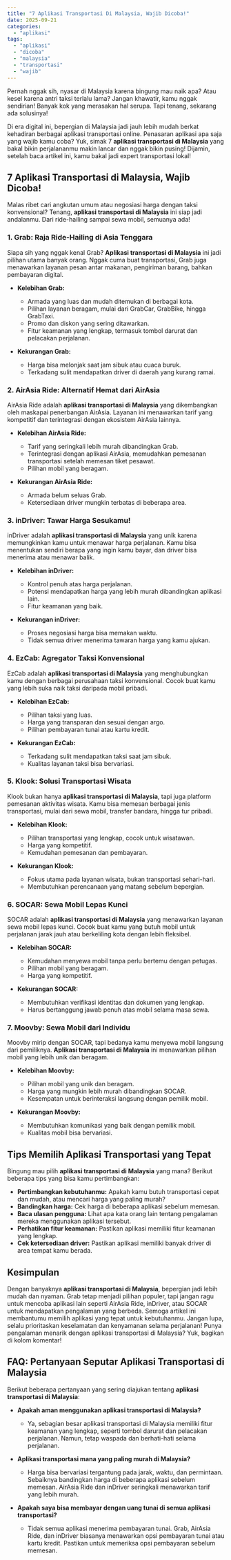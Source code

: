 ```yaml
---
title: "7 Aplikasi Transportasi Di Malaysia, Wajib Dicoba!"
date: 2025-09-21
categories: 
  - "aplikasi"
tags: 
  - "aplikasi"
  - "dicoba"
  - "malaysia"
  - "transportasi"
  - "wajib"
---
```


Pernah nggak sih, nyasar di Malaysia karena bingung mau naik apa? Atau kesel karena antri taksi terlalu lama? Jangan khawatir, kamu nggak sendirian! Banyak kok yang merasakan hal serupa. Tapi tenang, sekarang ada solusinya!

Di era digital ini, bepergian di Malaysia jadi jauh lebih mudah berkat kehadiran berbagai aplikasi transportasi online. Penasaran aplikasi apa saja yang wajib kamu coba? Yuk, simak 7 **aplikasi transportasi di Malaysia** yang bakal bikin perjalananmu makin lancar dan nggak bikin pusing! Dijamin, setelah baca artikel ini, kamu bakal jadi expert transportasi lokal!

## 7 Aplikasi Transportasi di Malaysia, Wajib Dicoba!

Malas ribet cari angkutan umum atau negosiasi harga dengan taksi konvensional? Tenang, **aplikasi transportasi di Malaysia** ini siap jadi andalanmu. Dari ride-hailing sampai sewa mobil, semuanya ada!

### 1\. Grab: Raja Ride-Hailing di Asia Tenggara

Siapa sih yang nggak kenal Grab? **Aplikasi transportasi di Malaysia** ini jadi pilihan utama banyak orang. Nggak cuma buat transportasi, Grab juga menawarkan layanan pesan antar makanan, pengiriman barang, bahkan pembayaran digital.

- **Kelebihan Grab:**
    
    - Armada yang luas dan mudah ditemukan di berbagai kota.
    - Pilihan layanan beragam, mulai dari GrabCar, GrabBike, hingga GrabTaxi.
    - Promo dan diskon yang sering ditawarkan.
    - Fitur keamanan yang lengkap, termasuk tombol darurat dan pelacakan perjalanan.
- **Kekurangan Grab:**
    
    - Harga bisa melonjak saat jam sibuk atau cuaca buruk.
    - Terkadang sulit mendapatkan driver di daerah yang kurang ramai.

### 2\. AirAsia Ride: Alternatif Hemat dari AirAsia

AirAsia Ride adalah **aplikasi transportasi di Malaysia** yang dikembangkan oleh maskapai penerbangan AirAsia. Layanan ini menawarkan tarif yang kompetitif dan terintegrasi dengan ekosistem AirAsia lainnya.

- **Kelebihan AirAsia Ride:**
    
    - Tarif yang seringkali lebih murah dibandingkan Grab.
    - Terintegrasi dengan aplikasi AirAsia, memudahkan pemesanan transportasi setelah memesan tiket pesawat.
    - Pilihan mobil yang beragam.
- **Kekurangan AirAsia Ride:**
    
    - Armada belum seluas Grab.
    - Ketersediaan driver mungkin terbatas di beberapa area.

### 3\. inDriver: Tawar Harga Sesukamu!

inDriver adalah **aplikasi transportasi di Malaysia** yang unik karena memungkinkan kamu untuk menawar harga perjalanan. Kamu bisa menentukan sendiri berapa yang ingin kamu bayar, dan driver bisa menerima atau menawar balik.

- **Kelebihan inDriver:**
    
    - Kontrol penuh atas harga perjalanan.
    - Potensi mendapatkan harga yang lebih murah dibandingkan aplikasi lain.
    - Fitur keamanan yang baik.
- **Kekurangan inDriver:**
    
    - Proses negosiasi harga bisa memakan waktu.
    - Tidak semua driver menerima tawaran harga yang kamu ajukan.

### 4\. EzCab: Agregator Taksi Konvensional

EzCab adalah **aplikasi transportasi di Malaysia** yang menghubungkan kamu dengan berbagai perusahaan taksi konvensional. Cocok buat kamu yang lebih suka naik taksi daripada mobil pribadi.

- **Kelebihan EzCab:**
    
    - Pilihan taksi yang luas.
    - Harga yang transparan dan sesuai dengan argo.
    - Pilihan pembayaran tunai atau kartu kredit.
- **Kekurangan EzCab:**
    
    - Terkadang sulit mendapatkan taksi saat jam sibuk.
    - Kualitas layanan taksi bisa bervariasi.

### 5\. Klook: Solusi Transportasi Wisata

Klook bukan hanya **aplikasi transportasi di Malaysia**, tapi juga platform pemesanan aktivitas wisata. Kamu bisa memesan berbagai jenis transportasi, mulai dari sewa mobil, transfer bandara, hingga tur pribadi.

- **Kelebihan Klook:**
    
    - Pilihan transportasi yang lengkap, cocok untuk wisatawan.
    - Harga yang kompetitif.
    - Kemudahan pemesanan dan pembayaran.
- **Kekurangan Klook:**
    
    - Fokus utama pada layanan wisata, bukan transportasi sehari-hari.
    - Membutuhkan perencanaan yang matang sebelum bepergian.

### 6\. SOCAR: Sewa Mobil Lepas Kunci

SOCAR adalah **aplikasi transportasi di Malaysia** yang menawarkan layanan sewa mobil lepas kunci. Cocok buat kamu yang butuh mobil untuk perjalanan jarak jauh atau berkeliling kota dengan lebih fleksibel.

- **Kelebihan SOCAR:**
    
    - Kemudahan menyewa mobil tanpa perlu bertemu dengan petugas.
    - Pilihan mobil yang beragam.
    - Harga yang kompetitif.
- **Kekurangan SOCAR:**
    
    - Membutuhkan verifikasi identitas dan dokumen yang lengkap.
    - Harus bertanggung jawab penuh atas mobil selama masa sewa.

### 7\. Moovby: Sewa Mobil dari Individu

Moovby mirip dengan SOCAR, tapi bedanya kamu menyewa mobil langsung dari pemiliknya. **Aplikasi transportasi di Malaysia** ini menawarkan pilihan mobil yang lebih unik dan beragam.

- **Kelebihan Moovby:**
    
    - Pilihan mobil yang unik dan beragam.
    - Harga yang mungkin lebih murah dibandingkan SOCAR.
    - Kesempatan untuk berinteraksi langsung dengan pemilik mobil.
- **Kekurangan Moovby:**
    
    - Membutuhkan komunikasi yang baik dengan pemilik mobil.
    - Kualitas mobil bisa bervariasi.

## Tips Memilih Aplikasi Transportasi yang Tepat

Bingung mau pilih **aplikasi transportasi di Malaysia** yang mana? Berikut beberapa tips yang bisa kamu pertimbangkan:

- **Pertimbangkan kebutuhanmu:** Apakah kamu butuh transportasi cepat dan mudah, atau mencari harga yang paling murah?
- **Bandingkan harga:** Cek harga di beberapa aplikasi sebelum memesan.
- **Baca ulasan pengguna:** Lihat apa kata orang lain tentang pengalaman mereka menggunakan aplikasi tersebut.
- **Perhatikan fitur keamanan:** Pastikan aplikasi memiliki fitur keamanan yang lengkap.
- **Cek ketersediaan driver:** Pastikan aplikasi memiliki banyak driver di area tempat kamu berada.

## Kesimpulan

Dengan banyaknya **aplikasi transportasi di Malaysia**, bepergian jadi lebih mudah dan nyaman. Grab tetap menjadi pilihan populer, tapi jangan ragu untuk mencoba aplikasi lain seperti AirAsia Ride, inDriver, atau SOCAR untuk mendapatkan pengalaman yang berbeda. Semoga artikel ini membantumu memilih aplikasi yang tepat untuk kebutuhanmu. Jangan lupa, selalu prioritaskan keselamatan dan kenyamanan selama perjalanan! Punya pengalaman menarik dengan aplikasi transportasi di Malaysia? Yuk, bagikan di kolom komentar!

## FAQ: Pertanyaan Seputar Aplikasi Transportasi di Malaysia

Berikut beberapa pertanyaan yang sering diajukan tentang **aplikasi transportasi di Malaysia**:

- **Apakah aman menggunakan aplikasi transportasi di Malaysia?**
    
    - Ya, sebagian besar aplikasi transportasi di Malaysia memiliki fitur keamanan yang lengkap, seperti tombol darurat dan pelacakan perjalanan. Namun, tetap waspada dan berhati-hati selama perjalanan.
- **Aplikasi transportasi mana yang paling murah di Malaysia?**
    
    - Harga bisa bervariasi tergantung pada jarak, waktu, dan permintaan. Sebaiknya bandingkan harga di beberapa aplikasi sebelum memesan. AirAsia Ride dan inDriver seringkali menawarkan tarif yang lebih murah.
- **Apakah saya bisa membayar dengan uang tunai di semua aplikasi transportasi?**
    
    - Tidak semua aplikasi menerima pembayaran tunai. Grab, AirAsia Ride, dan inDriver biasanya menawarkan opsi pembayaran tunai atau kartu kredit. Pastikan untuk memeriksa opsi pembayaran sebelum memesan.
